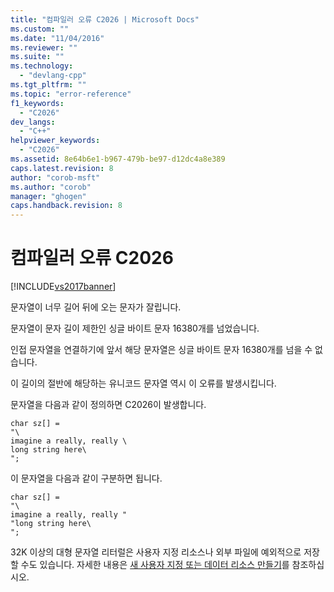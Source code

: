 ```yaml
---
title: "컴파일러 오류 C2026 | Microsoft Docs"
ms.custom: ""
ms.date: "11/04/2016"
ms.reviewer: ""
ms.suite: ""
ms.technology: 
  - "devlang-cpp"
ms.tgt_pltfrm: ""
ms.topic: "error-reference"
f1_keywords: 
  - "C2026"
dev_langs: 
  - "C++"
helpviewer_keywords: 
  - "C2026"
ms.assetid: 8e64b6e1-b967-479b-be97-d12dc4a8e389
caps.latest.revision: 8
author: "corob-msft"
ms.author: "corob"
manager: "ghogen"
caps.handback.revision: 8
---
```

# 컴파일러 오류 C2026
[!INCLUDE[vs2017banner](../../assembler/inline/includes/vs2017banner.md)]

문자열이 너무 길어 뒤에 오는 문자가 잘립니다.  
  
 문자열이 문자 길이 제한인 싱글 바이트 문자 16380개를 넘었습니다.  
  
 인접 문자열을 연결하기에 앞서 해당 문자열은 싱글 바이트 문자 16380개를 넘을 수 없습니다.  
  
 이 길이의 절반에 해당하는 유니코드 문자열 역시 이 오류를 발생시킵니다.  
  
 문자열을 다음과 같이 정의하면 C2026이 발생합니다.  
  
```  
char sz[] =  
"\  
imagine a really, really \  
long string here\  
";  
```  
  
 이 문자열을 다음과 같이 구분하면 됩니다.  
  
```  
char sz[] =  
"\  
imagine a really, really "  
"long string here\  
";  
```  
  
 32K 이상의 대형 문자열 리터럴은 사용자 지정 리소스나 외부 파일에 예외적으로 저장할 수도 있습니다.  자세한 내용은 [새 사용자 지정 또는 데이터 리소스 만들기](../../mfc/creating-a-new-custom-or-data-resource.md)를 참조하십시오.